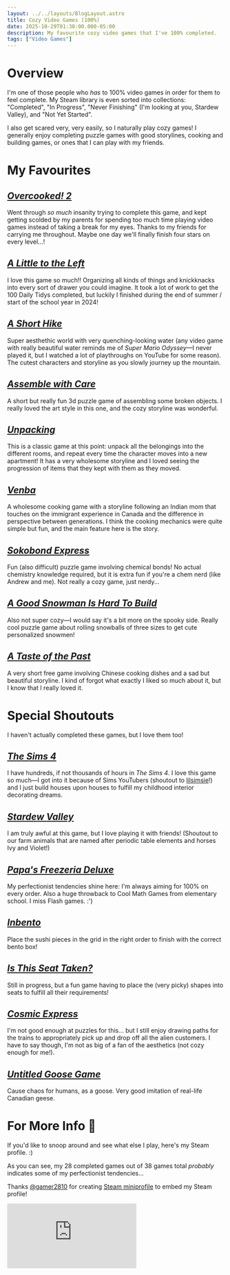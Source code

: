 ```yaml
---
layout: ../../layouts/BlogLayout.astro
title: Cozy Video Games (100%)
date: 2025-10-29T01:38:00.000-05:00
description: My favourite cozy video games that I've 100% completed.
tags: ["Video Games"]
---
```


# Overview

I'm one of those people who *has* to 100% video games in order for them to feel complete. My Steam library is even sorted into collections: "Completed", "In Progress", "Never Finishing" (I'm looking at you, Stardew Valley), and "Not Yet Started".

I also get scared very, very easily, so I naturally play cozy games! I generally enjoy completing puzzle games with good storylines, cooking and building games, or ones that I can play with my friends.

# My Favourites

## [*Overcooked! 2*](https://store.steampowered.com/app/728880/Overcooked_2/)
Went through *so much* insanity trying to complete this game, and kept getting scolded by my parents for spending too much time playing video games instead of taking a break for my eyes. Thanks to my friends for carrying me throughout. Maybe one day we'll finally finish four stars on every level...!

## [*A Little to the Left*](https://store.steampowered.com/app/1629520/A_Little_to_the_Left/)
I love this game so much!! Organizing all kinds of things and knickknacks into every sort of drawer you could imagine. It took a lot of work to get the 100 Daily Tidys completed, but luckily I finished during the end of summer / start of the school year in 2024!

## [*A Short Hike*](https://store.steampowered.com/app/1055540/A_Short_Hike/)
Super aesthethic world with very quenching-looking water (any video game with really beautiful water reminds me of *Super Mario Odyssey*—I never played it, but I watched a lot of playthroughs on YouTube for some reason). The cutest characters and storyline as you slowly journey up the mountain.

## [*Assemble with Care*](https://store.steampowered.com/app/1202900/Assemble_with_Care/)
A short but really fun 3d puzzle game of assembling some broken objects. I really loved the art style in this one, and the cozy storyline was wonderful.

## [*Unpacking*](https://store.steampowered.com/app/1135690/Unpacking/)
This is a classic game at this point: unpack all the belongings into the different rooms, and repeat every time the character moves into a new apartment! It has a very wholesome storyline and I loved seeing the progression of items that they kept with them as they moved.

## [*Venba*](https://store.steampowered.com/app/1491670/Venba/)
A wholesome cooking game with a storyline following an Indian mom that touches on the immigrant experience in Canada and the difference in perspective between generations. I think the cooking mechanics were quite simple but fun, and the main feature here is the story.

## [*Sokobond Express*](https://store.steampowered.com/app/1701330/Sokobond_Express/)
Fun (also difficult) puzzle game involving chemical bonds! No actual chemistry knowledge required, but it is extra fun if you're a chem nerd (like Andrew and me). Not really a cozy game, just nerdy...

## [*A Good Snowman Is Hard To Build*](https://store.steampowered.com/app/316610/A_Good_Snowman_Is_Hard_To_Build/)
Also not super cozy—I would say it's a bit more on the spooky side. Really cool puzzle game about rolling snowballs of three sizes to get cute personalized snowmen!

## [*A Taste of the Past*](https://store.steampowered.com/app/1706930/A_Taste_of_the_Past/)
A very short free game involving Chinese cooking dishes and a sad but beautiful storyline. I kind of forgot what exactly I liked so much about it, but I know that I really loved it.

# Special Shoutouts

I haven't actually completed these games, but I love them too!

## [*The Sims 4*](https://www.ea.com/en/games/the-sims/the-sims-4)
I have hundreds, if not thousands of hours in *The Sims 4*. I love this game so much—I got into it because of Sims YouTubers (shoutout to [lilsimsie](https://www.youtube.com/lilsimsie)!) and I just build houses upon houses to fulfill my childhood interior decorating dreams.

## [*Stardew Valley*](https://store.steampowered.com/app/413150/Stardew_Valley/)
I am truly awful at this game, but I love playing it with friends! (Shoutout to our farm animals that are named after periodic table elements and horses Ivy and Violet!)

## [*Papa's Freezeria Deluxe*](https://store.steampowered.com/app/2291760/Papas_Freezeria_Deluxe/)
My perfectionist tendencies shine here: I'm always aiming for 100% on every order. Also a huge throwback to Cool Math Games from elementary school. I miss Flash games. :') 

## [*Inbento*](https://store.steampowered.com/app/1567440/inbento/)
Place the sushi pieces in the grid in the right order to finish with the correct bento box!

## [*Is This Seat Taken?*](https://store.steampowered.com/app/3035120/Is_This_Seat_Taken/)
Still in progress, but a fun game having to place the (very picky) shapes into seats to fulfill all their requirements!

## [*Cosmic Express*](https://store.steampowered.com/app/583270/Cosmic_Express/)
I'm not good enough at puzzles for this... but I still enjoy drawing paths for the trains to appropriately pick up and drop off all the alien customers. I have to say though, I'm not as big of a fan of the aesthetics (not cozy enough for me!).

## [*Untitled Goose Game*](https://store.steampowered.com/app/837470/Untitled_Goose_Game/)
Cause chaos for humans, as a goose. Very good imitation of real-life Canadian geese.

# For More Info 👀

If you'd like to snoop around and see what else I play, here's my Steam profile. :)

As you can see, my 28 completed games out of 38 games total *probably* indicates some of my perfectionist tendencies...

Thanks [@gamer2810](https://github.com/gamer2810) for creating [Steam miniprofile](https://github.com/gamer2810/steam-miniprofile) to embed my Steam profile!

<iframe src="https://gamer2810.github.io/steam-miniprofile/?accountId=76561199511596824&interactive=true&vanityId=sdkjfskldjf" style="border:0px #ffffff none;" name="myiFrame" scrolling="no" frameborder="1" marginheight="0px" marginwidth="0px" allowfullscreen></iframe>
